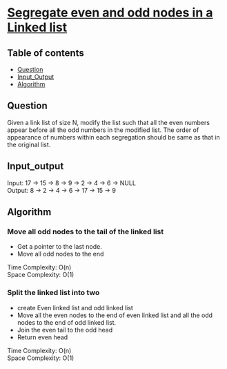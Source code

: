 # [Segregate even and odd nodes in a Linked list](https://practice.geeksforgeeks.org/problems/segregate-even-and-odd-nodes-in-a-linked-list5035/1)

## Table of contents

- [Question](#question)
- [Input_Output](#input_output)
- [Algorithm](#algorithm)

## Question
Given a link list of size N, modify the list such that all the even numbers appear before all the odd numbers in the modified list. The order of appearance of numbers within each segregation should be same as that in the original list.

## Input_output
Input: 17 -> 15 -> 8 -> 9 -> 2 -> 4 -> 6 -> NULL </br>
Output: 8 -> 2 -> 4 -> 6 -> 17 -> 15 -> 9

## Algorithm

### Move all odd nodes to the tail of the linked list
- Get a pointer to the last node.
- Move all odd nodes to the end

Time Complexity: O(n)</br>
Space Complexity: O(1)

### Split the linked list into two
- create Even linked list and odd linked list
- Move all the even nodes to the end of even linked list and all the odd nodes to the end of odd linked list.
- Join the even tail to the odd head 
- Return even head

Time Complexity: O(n)</br>
Space Complexity: O(1)